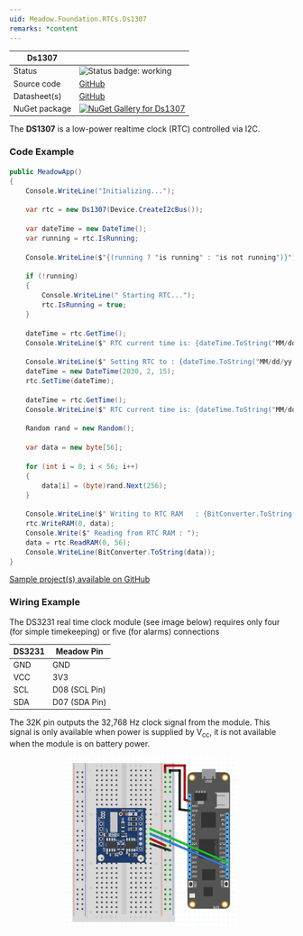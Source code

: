 ```yaml
---
uid: Meadow.Foundation.RTCs.Ds1307
remarks: *content
---
```


| Ds1307 | |
|--------|--------|
| Status | <img src="https://img.shields.io/badge/Working-brightgreen" style="width: auto; height: -webkit-fill-available;" alt="Status badge: working" /> |
| Source code | [GitHub](https://github.com/WildernessLabs/Meadow.Foundation/tree/main/Source/Meadow.Foundation.Peripherals/RTCs.Ds1307) |
| Datasheet(s) | [GitHub](https://github.com/WildernessLabs/Meadow.Foundation/tree/main/Source/Meadow.Foundation.Peripherals/RTCs.Ds1307/Datasheet) |
| NuGet package | <a href="https://www.nuget.org/packages/Meadow.Foundation.RTCs.Ds1307/" target="_blank"><img src="https://img.shields.io/nuget/v/Meadow.Foundation.RTCs.Ds1307.svg?label=Meadow.Foundation.RTCs.Ds1307" alt="NuGet Gallery for Ds1307" /></a> |

The **DS1307** is a low-power realtime clock (RTC) controlled via I2C.

### Code Example

```csharp
public MeadowApp()
{
    Console.WriteLine("Initializing...");

    var rtc = new Ds1307(Device.CreateI2cBus());

    var dateTime = new DateTime();
    var running = rtc.IsRunning;

    Console.WriteLine($"{(running ? "is running" : "is not running")}");

    if (!running)
    {
        Console.WriteLine(" Starting RTC...");
        rtc.IsRunning = true;
    }
  
    dateTime = rtc.GetTime();
    Console.WriteLine($" RTC current time is: {dateTime.ToString("MM/dd/yy HH:mm:ss")}");

    Console.WriteLine($" Setting RTC to : {dateTime.ToString("MM/dd/yy HH:mm:ss")}");
    dateTime = new DateTime(2030, 2, 15);
    rtc.SetTime(dateTime);

    dateTime = rtc.GetTime();
    Console.WriteLine($" RTC current time is: {dateTime.ToString("MM/dd/yy HH:mm:ss")}");

    Random rand = new Random();

    var data = new byte[56];

    for (int i = 0; i < 56; i++)
    {
        data[i] = (byte)rand.Next(256);
    }

    Console.WriteLine($" Writing to RTC RAM   : {BitConverter.ToString(data)}");
    rtc.WriteRAM(0, data);
    Console.Write($" Reading from RTC RAM : ");
    data = rtc.ReadRAM(0, 56);
    Console.WriteLine(BitConverter.ToString(data));
}

```

[Sample project(s) available on GitHub](https://github.com/WildernessLabs/Meadow.Foundation/tree/main/Source/Meadow.Foundation.Peripherals/RTCs.Ds1307/Samples/Ds1307_Sample)

### Wiring Example

The DS3231 real time clock module (see image below) requires only four (for simple timekeeping) or five (for alarms) connections

| DS3231 | Meadow Pin    |
|---------|---------------|
| GND     | GND           |
| VCC     | 3V3           |
| SCL     | D08 (SCL Pin) |
| SDA     | D07 (SDA Pin) |

The 32K pin outputs the 32,768 Hz clock signal from the module.  This signal is only available when power is supplied by V<sub>cc</sub>, it is not available when the module is on battery power.

<img src="../../API_Assets/Meadow.Foundation.RTCs.DS1307/DS1307_Fritzing.png" 
    style="width: 60%; display: block; margin-left: auto; margin-right: auto;" />





